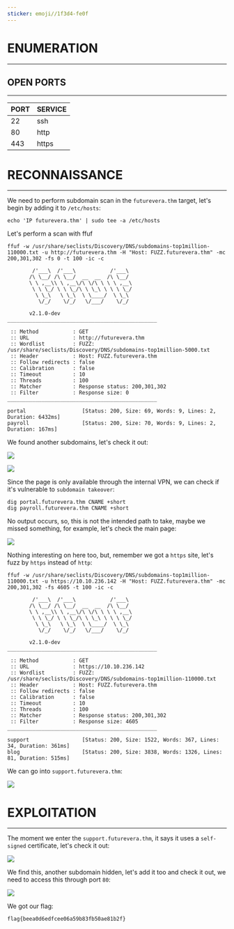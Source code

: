 ```yaml
---
sticker: emoji//1f3d4-fe0f
---
```

# ENUMERATION
---



## OPEN PORTS
---


| PORT | SERVICE |
| :--- | :------ |
| 22   | ssh     |
| 80   | http    |
| 443  | https   |



# RECONNAISSANCE
---

We need to perform subdomain scan in the `futurevera.thm` target, let's begin by adding it to `/etc/hosts`:

```
echo 'IP futurevera.thm' | sudo tee -a /etc/hosts
```

Let's perform a scan with ffuf


```
ffuf -w /usr/share/seclists/Discovery/DNS/subdomains-top1million-110000.txt -u http://futurevera.thm -H "Host: FUZZ.futurevera.thm" -mc 200,301,302 -fs 0 -t 100 -ic -c

        /'___\  /'___\           /'___\
       /\ \__/ /\ \__/  __  __  /\ \__/
       \ \ ,__\\ \ ,__\/\ \/\ \ \ \ ,__\
        \ \ \_/ \ \ \_/\ \ \_\ \ \ \ \_/
         \ \_\   \ \_\  \ \____/  \ \_\
          \/_/    \/_/   \/___/    \/_/

       v2.1.0-dev
________________________________________________

 :: Method           : GET
 :: URL              : http://futurevera.thm
 :: Wordlist         : FUZZ: /usr/share/seclists/Discovery/DNS/subdomains-top1million-5000.txt
 :: Header           : Host: FUZZ.futurevera.thm
 :: Follow redirects : false
 :: Calibration      : false
 :: Timeout          : 10
 :: Threads          : 100
 :: Matcher          : Response status: 200,301,302
 :: Filter           : Response size: 0
________________________________________________

portal                  [Status: 200, Size: 69, Words: 9, Lines: 2, Duration: 6432ms]
payroll                 [Status: 200, Size: 70, Words: 9, Lines: 2, Duration: 167ms]
```

We found another subdomains, let's check it out:


![](images/Pasted%20image%2020250331143446.png)

![](images/Pasted%20image%2020250331144920.png)

Since the page is only available through the internal VPN, we can check if it's vulnerable to `subdomain takeover`:

```
dig portal.futurevera.thm CNAME +short
dig payroll.futurevera.thm CNAME +short
```

No output occurs, so, this is not the intended path to take, maybe we missed something, for example, let's check the main page:

![](images/Pasted%20image%2020250331144822.png)

Nothing interesting on here too, but, remember we got a `https` site, let's fuzz by `https` instead of `http`:

```
ffuf -w /usr/share/seclists/Discovery/DNS/subdomains-top1million-110000.txt -u https://10.10.236.142 -H "Host: FUZZ.futurevera.thm" -mc 200,301,302 -fs 4605 -t 100 -ic -c

        /'___\  /'___\           /'___\
       /\ \__/ /\ \__/  __  __  /\ \__/
       \ \ ,__\\ \ ,__\/\ \/\ \ \ \ ,__\
        \ \ \_/ \ \ \_/\ \ \_\ \ \ \ \_/
         \ \_\   \ \_\  \ \____/  \ \_\
          \/_/    \/_/   \/___/    \/_/

       v2.1.0-dev
________________________________________________

 :: Method           : GET
 :: URL              : https://10.10.236.142
 :: Wordlist         : FUZZ: /usr/share/seclists/Discovery/DNS/subdomains-top1million-110000.txt
 :: Header           : Host: FUZZ.futurevera.thm
 :: Follow redirects : false
 :: Calibration      : false
 :: Timeout          : 10
 :: Threads          : 100
 :: Matcher          : Response status: 200,301,302
 :: Filter           : Response size: 4605
________________________________________________

support                 [Status: 200, Size: 1522, Words: 367, Lines: 34, Duration: 361ms]
blog                    [Status: 200, Size: 3838, Words: 1326, Lines: 81, Duration: 515ms]
```


We can go into `support.futurevera.thm`:

![](images/Pasted%20image%2020250331145623.png)


# EXPLOITATION
---

The moment we enter the `support.futurevera.thm`, it says it uses a `self-signed` certificate, let's check it out:

![](images/Pasted%20image%2020250331145727.png)

We find this, another subdomain hidden, let's add it too and check it out, we need to access this through port `80`:

![](images/Pasted%20image%2020250331150148.png)

We got our flag:


```
flag{beea0d6edfcee06a59b83fb50ae81b2f}
```



